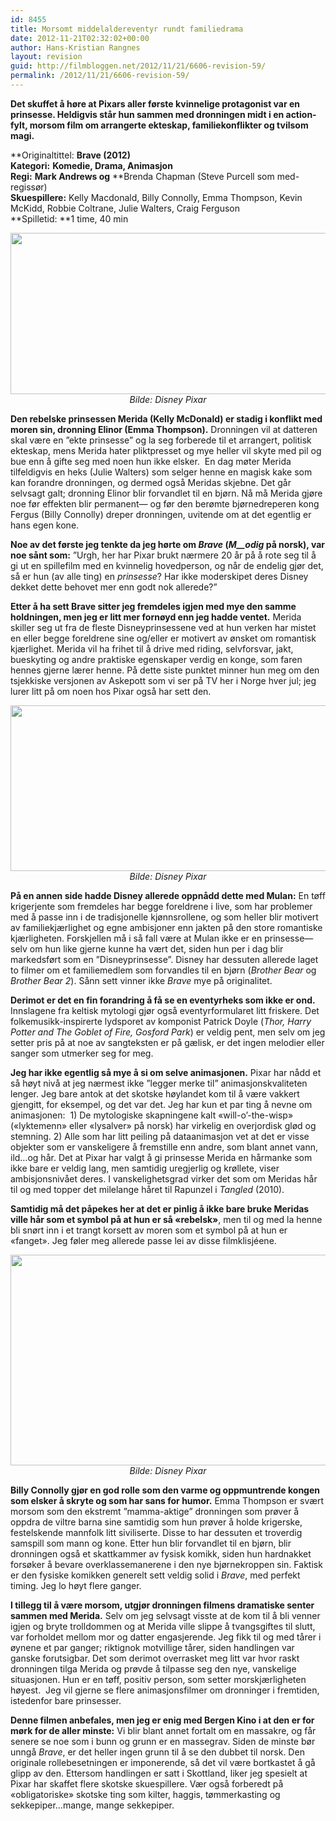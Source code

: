 ```yaml
---
id: 8455
title: Morsomt middelaldereventyr rundt familiedrama
date: 2012-11-21T02:32:02+00:00
author: Hans-Kristian Rangnes
layout: revision
guid: http://filmbloggen.net/2012/11/21/6606-revision-59/
permalink: /2012/11/21/6606-revision-59/
---
```

**Det skuffet å høre at Pixars aller første kvinnelige protagonist var en prinsesse. Heldigvis står hun sammen med dronningen midt i en action-fylt, morsom film om arrangerte ekteskap, familiekonflikter og tvilsom magi.     <!--more-->**

**Originaltittel: **Brave (2012)  
**Kategori:**** **Komedie, Drama, Animasjon  
**Regi:**** **Mark Andrews og** **Brenda Chapman (Steve Purcell som med-regissør)  
**Skuespillere:** Kelly Macdonald, Billy Connolly, Emma Thompson, Kevin McKidd, Robbie Coltrane, Julie Walters, Craig Ferguson  
**Spilletid: **1 time, 40 min

<p style="text-align: center">
  <a href="http://filmbloggen.net/2012/08/29/morsomt-middelaldereventyr-rundt-familiedrama/brave1/" rel="attachment wp-att-6619"><img class="aligncenter size-large wp-image-6619" src="http://filmbloggen.net/wp-content/uploads//2012/08/brave1-620x258.jpg" alt="" width="620" height="258" /></a><em>Bilde: Disney Pixar</em>
</p>

<p style="text-align: left">
  <em></em><strong>Den rebelske prinsessen Merida (Kelly McDonald) er stadig i konflikt med moren sin, dronning Elinor (Emma Thompson).</strong> Dronningen vil at datteren skal være en ”ekte prinsesse” og la seg forberede til et arrangert, politisk ekteskap, mens Merida hater pliktpresset og mye heller vil skyte med pil og bue enn å gifte seg med noen hun ikke elsker.  En dag møter Merida tilfeldigvis en heks (Julie Walters) som selger henne en magisk kake som kan forandre dronningen, og dermed også Meridas skjebne. Det går selvsagt galt; dronning Elinor blir forvandlet til en bjørn. Nå må Merida gjøre noe før effekten blir permanent— og før den berømte bjørnedreperen kong Fergus (Billy Connolly) dreper dronningen, uvitende om at det egentlig er hans egen kone.
</p>

**Noe av det første jeg tenkte da jeg hørte om _Brave_ (_M__odig_ på norsk), var noe sånt som:** ”Urgh, her har Pixar brukt nærmere 20 år på å rote seg til å gi ut en spillefilm med en kvinnelig hovedperson, og når de endelig gjør det, så er hun (av alle ting) en _prinsesse_? Har ikke moderskipet deres Disney dekket dette behovet mer enn godt nok allerede?”

**Etter å ha sett Brave sitter jeg fremdeles igjen med mye den samme holdningen, men jeg er litt mer fornøyd enn jeg hadde ventet.** Merida skiller seg ut fra de fleste Disneyprinsessene ved at hun verken har mistet en eller begge foreldrene sine og/eller er motivert av ønsket om romantisk kjærlighet. Merida vil ha frihet til å drive med riding, selvforsvar, jakt, bueskyting og andre praktiske egenskaper verdig en konge, som faren hennes gjerne lærer henne. På dette siste punktet minner hun meg om den tsjekkiske versjonen av Askepott som vi ser på TV her i Norge hver jul; jeg lurer litt på om noen hos Pixar også har sett den.

<p style="text-align: center">
  <a href="http://filmbloggen.net/2012/08/29/morsomt-middelaldereventyr-rundt-familiedrama/brave2/" rel="attachment wp-att-6620"><img class="aligncenter size-large wp-image-6620" src="http://filmbloggen.net/wp-content/uploads//2012/08/brave2-620x265.jpg" alt="" width="620" height="265" /></a><em>Bilde: Disney Pixar</em>
</p>

**På en annen side hadde Disney allerede oppnådd dette med Mulan:** En tøff krigerjente som fremdeles har begge foreldrene i live, som har problemer med å passe inn i de tradisjonelle kjønnsrollene, og som heller blir motivert av familiekjærlighet og egne ambisjoner enn jakten på den store romantiske kjærligheten. Forskjellen må i så fall være at Mulan ikke er en prinsesse— selv om hun like gjerne kunne ha vært det, siden hun per i dag blir markedsført som en ”Disneyprinsesse”. Disney har dessuten allerede laget to filmer om et familiemedlem som forvandles til en bjørn (_Brother Bear_ og _Brother Bear 2_). Sånn sett vinner ikke _Brave_ mye på originalitet.

**Derimot er det en fin forandring å få se en eventyrheks som ikke er ond.** Innslagene fra keltisk mytologi gjør også eventyrformularet litt friskere. Det folkemusikk-inspirerte lydsporet av komponist Patrick Doyle (_Thor, Harry Potter and The Goblet of Fire, Gosford Park_) er veldig pent, men selv om jeg setter pris på at noe av sangteksten er på gælisk, er det ingen melodier eller sanger som utmerker seg for meg.

**Jeg har ikke egentlig så mye å si om selve animasjonen.** Pixar har nådd et så høyt nivå at jeg nærmest ikke ”legger merke til” animasjonskvaliteten lenger. Jeg bare antok at det skotske høylandet kom til å være vakkert gjengitt, for eksempel, og det var det. Jeg har kun et par ting å nevne om animasjonen:  1) De mytologiske skapningene kalt &laquo;will-o&#8217;-the-wisp&raquo; (&laquo;lyktemenn&raquo; eller &laquo;lysalver&raquo; på norsk) har virkelig en overjordisk glød og stemning. 2) Alle som har litt peiling på dataanimasjon vet at det er visse objekter som er vanskeligere å fremstille enn andre, som blant annet vann, ild…og hår. Det at Pixar har valgt å gi prinsesse Merida en hårmanke som ikke bare er veldig lang, men samtidig uregjerlig og krøllete, viser ambisjonsnivået deres. I vanskelighetsgrad virker det som om Meridas hår til og med topper det milelange håret til Rapunzel i _Tangled_ (2010).

**Samtidig må det påpekes her at det er pinlig å ikke bare bruke Meridas ville hår som et symbol på at hun er så &laquo;rebelsk&raquo;**, men til og med la henne bli snørt inn i et trangt korsett av moren som et symbol på at hun er &laquo;fanget&raquo;. Jeg føler meg allerede passe lei av disse filmklisjéene.

<p style="text-align: center">
  <a href="http://filmbloggen.net/2012/08/29/morsomt-middelaldereventyr-rundt-familiedrama/brave-pictured-merida-a%c2%a92012-disneypixar-all-rights-reserved/" rel="attachment wp-att-6621"><img class="aligncenter size-large wp-image-6621" src="http://filmbloggen.net/wp-content/uploads//2012/08/brave3-620x337.jpg" alt="" width="620" height="337" /></a><em>Bilde: Disney Pixar</em>
</p>

**Billy Connolly gjør en god rolle som den varme og oppmuntrende kongen som elsker å skryte og som har sans for humor.** Emma Thompson er svært morsom som den ekstremt ”mamma-aktige” dronningen som prøver å oppdra de viltre barna sine samtidig som hun prøver å holde krigerske, festelskende mannfolk litt siviliserte. Disse to har dessuten et troverdig samspill som mann og kone. Etter hun blir forvandlet til en bjørn, blir dronningen også et skattkammer av fysisk komikk, siden hun hardnakket forsøker å bevare overklassemanerene i den nye bjørnekroppen sin. Faktisk er den fysiske komikken generelt sett veldig solid i _Brave_, med perfekt timing. Jeg lo høyt flere ganger.

**I tillegg til å være morsom, utgjør dronningen filmens dramatiske senter sammen med Merida.** Selv om jeg selvsagt visste at de kom til å bli venner igjen og bryte trolldommen og at Merida ville slippe å tvangsgiftes til slutt, var forholdet mellom mor og datter engasjerende. Jeg fikk til og med tårer i øynene et par ganger; riktignok motvillige tårer, siden handlingen var ganske forutsigbar. Det som derimot overrasket meg litt var hvor raskt dronningen tilga Merida og prøvde å tilpasse seg den nye, vanskelige situasjonen. Hun er en tøff, positiv person, som setter morskjærligheten høyest.  Jeg vil gjerne se flere animasjonsfilmer om dronninger i fremtiden, istedenfor bare prinsesser.

**Denne filmen anbefales, men jeg er enig med Bergen Kino i at den er for mørk for de aller minste:** Vi blir blant annet fortalt om en massakre, og får senere se noe som i bunn og grunn er en massegrav. Siden de minste bør unngå _Brave_, er det heller ingen grunn til å se den dubbet til norsk. Den originale rollebesetningen er imponerende, så det vil være bortkastet å gå glipp av den. Ettersom handlingen er satt i Skottland, liker jeg spesielt at Pixar har skaffet flere skotske skuespillere. Vær også forberedt på &laquo;obligatoriske&raquo; skotske ting som kilter, haggis, tømmerkasting og sekkepiper&#8230;mange, mange sekkepiper.

<div class="video-shortcode">
</div>